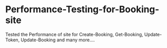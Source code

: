 # Performance-Testing-for-Booking-site
Tested the Performance of site for Create-Booking, Get-Booking, Update-Token, Update-Booking and many more....
